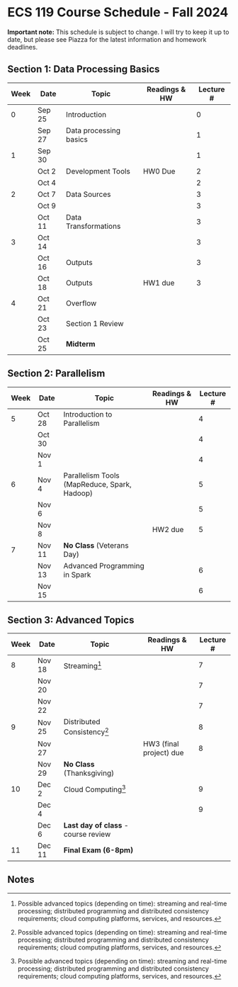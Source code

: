 # ECS 119 Course Schedule - Fall 2024

**Important note:**
This schedule is subject to change.
I will try to keep it up to date, but please see Piazza for the latest information and homework deadlines.

## Section 1: Data Processing Basics

| Week | Date | Topic | Readings & HW | Lecture # |
| --- | --- | --- | --- | --- |
| 0 | Sep 25 | Introduction |  | 0 |
|   | Sep 27 | Data processing basics |  | 1 |
| 1 | Sep 30 |  |  | 1 |
|   | Oct 2  | Development Tools | HW0 Due | 2 |
|   | Oct 4  |  |  | 2 |
| 2 | Oct 7  | Data Sources |  | 3 |
|   | Oct 9  |  |  | 3 |
|   | Oct 11 | Data Transformations |  | 3 |
| 3 | Oct 14 |  |  | 3 |
|   | Oct 16 | Outputs |  | 3 |
|   | Oct 18 | Outputs | HW1 due | 3 |
| 4 | Oct 21 | Overflow |  |  |
|   | Oct 23 | Section 1 Review |  |  |
|   | Oct 25 | **Midterm** |  |  |

## Section 2: Parallelism

| Week | Date | Topic | Readings & HW | Lecture # |
| --- | --- | --- | --- | --- |
| 5 | Oct 28 | Introduction to Parallelism |  | 4 |
|   | Oct 30 |  |  | 4 |
|   | Nov 1  |  |  | 4 |
| 6 | Nov 4  | Parallelism Tools (MapReduce, Spark, Hadoop) |  | 5 |
|   | Nov 6  |  |  | 5 |
|   | Nov 8  |  | HW2 due | 5 |
| 7 | Nov 11 | **No Class** (Veterans Day) |  |  |
|   | Nov 13 | Advanced Programming in Spark |  | 6 |
|   | Nov 15 |  |  | 6 |

## Section 3: Advanced Topics

| Week | Date | Topic | Readings & HW | Lecture # |
| --- | --- | --- | --- | --- |
| 8 | Nov 18 | Streaming[^1] |  | 7 |
|   | Nov 20 |  |  | 7 |
|   | Nov 22 |  |  | 7 |
| 9 | Nov 25 | Distributed Consistency[^1] |  | 8 |
|   | Nov 27 |  | HW3 (final project) due | 8 |
|   | Nov 29 | **No Class** (Thanksgiving) |
| 10 | Dec 2 | Cloud Computing[^1] |  | 9 |
|    | Dec 4 |  |  | 9 |
|    | Dec 6 | **Last day of class** - course review |  |  |
| 11 | Dec 11 | **Final Exam (6-8pm)** |  |  |

## Notes

[^1]: Possible advanced topics (depending on time):
streaming and real-time processing;
distributed programming and distributed consistency requirements;
cloud computing platforms, services, and resources.
